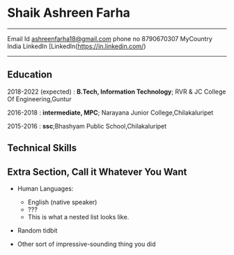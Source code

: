 Shaik Ashreen Farha
=====================

-------------------     ----------------------------
Email Id                 ashreenfarha18@gmail.com
phone no                 8790670307
MyCountry                India
LinkedIn                 [LinkedIn(https://in.linkedin.com/)
-------------------     ----------------------------

Education
---------

2018-2022 (expected)
:   **B.Tech, Information Technology**; RVR & JC College Of Engineering,Guntur

    

2016-2018
:   **intermediate, MPC**; Narayana Junior College,Chilakaluripet

2015-2016
:   **ssc**;Bhashyam Public School,Chilakaluripet


Technical Skills
--------------------


Extra Section, Call it Whatever You Want
----------------------------------------

* Human Languages:

     * English (native speaker)
     * ???
     * This is what a nested list looks like.

* Random tidbit

* Other sort of impressive-sounding thing you did
